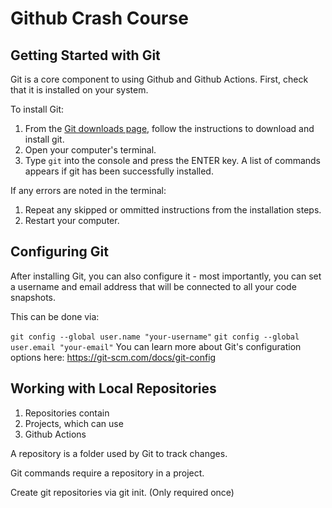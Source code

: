 # Github Crash Course 

## Getting Started with Git
Git is a core component to using Github and Github Actions. First, check that it is installed on your system. 

To install Git:

1. From the [Git downloads page](https://git-scm.com/downloads), follow the instructions to download and install git. 
2. Open your computer's terminal. 
3. Type `git` into the console and press the ENTER key. A list of commands appears if git has been successfully installed. 

If any errors are noted in the terminal:

1. Repeat any skipped or ommitted instructions from the installation steps. 
2. Restart your computer. 

## Configuring Git

After installing Git, you can also configure it - most importantly, you can set a username and email address that will be connected to all your code snapshots.

This can be done via:

`git config --global user.name "your-username"`
`git config --global user.email "your-email"`
You can learn more about Git's configuration options here: https://git-scm.com/docs/git-config

## Working with Local Repositories
1. Repositories contain
2. Projects, which can use
3. Github Actions

A repository is a folder used by Git to track changes. 

Git commands require a repository in a project. 

Create git repositories via git init. (Only required once)





